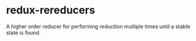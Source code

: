 # redux-rereducers
A higher order reducer for performing reduction multiple times until a stable state is found.
